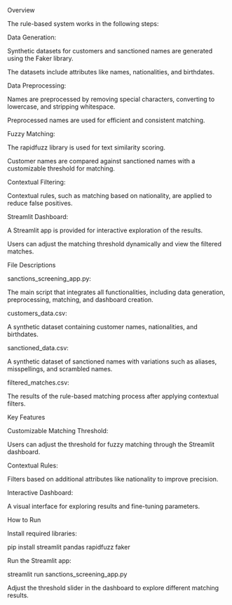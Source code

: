 Overview

The rule-based system works in the following steps:

Data Generation:

Synthetic datasets for customers and sanctioned names are generated using the Faker library.

The datasets include attributes like names, nationalities, and birthdates.

Data Preprocessing:

Names are preprocessed by removing special characters, converting to lowercase, and stripping whitespace.

Preprocessed names are used for efficient and consistent matching.

Fuzzy Matching:

The rapidfuzz library is used for text similarity scoring.

Customer names are compared against sanctioned names with a customizable threshold for matching.

Contextual Filtering:

Contextual rules, such as matching based on nationality, are applied to reduce false positives.

Streamlit Dashboard:

A Streamlit app is provided for interactive exploration of the results.

Users can adjust the matching threshold dynamically and view the filtered matches.

File Descriptions

sanctions_screening_app.py:

The main script that integrates all functionalities, including data generation, preprocessing, matching, and dashboard creation.

customers_data.csv:

A synthetic dataset containing customer names, nationalities, and birthdates.

sanctioned_data.csv:

A synthetic dataset of sanctioned names with variations such as aliases, misspellings, and scrambled names.

filtered_matches.csv:

The results of the rule-based matching process after applying contextual filters.

Key Features

Customizable Matching Threshold:

Users can adjust the threshold for fuzzy matching through the Streamlit dashboard.

Contextual Rules:

Filters based on additional attributes like nationality to improve precision.

Interactive Dashboard:

A visual interface for exploring results and fine-tuning parameters.

How to Run

Install required libraries:

pip install streamlit pandas rapidfuzz faker

Run the Streamlit app:

streamlit run sanctions_screening_app.py

Adjust the threshold slider in the dashboard to explore different matching results.
